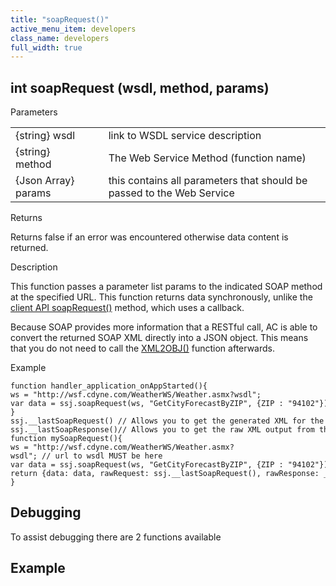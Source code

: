 ```yaml
---
title: "soapRequest()"
active_menu_item: developers
class_name: developers
full_width: true
---
```



## int soapRequest (wsdl, method, params)

Parameters

<table>
<tr>
<td width="186">
{string} wsdl

</td>
<td width="11">
</td>
<td width="683">
link to WSDL service description

</td>
</tr>
<tr>
<td width="186">
{string} method

</td>
<td width="11">
</td>
<td width="683">
The Web Service Method (function name)

</td>
</tr>
<tr>
<td width="186">
{Json Array} params

</td>
<td width="11">
</td>
<td width="683">
this contains all parameters that should be passed to the Web Service

</td>
</tr>
</table>

Returns

Returns false if an error was encountered otherwise data content is returned.

Description

This function passes a parameter list params to the indicated SOAP method at the specified URL. This function returns data synchronously, unlike the [client API soapRequest()](../../../client-api/soap-restful-ajax-calls/soaprequest.htm) method, which uses a callback.

Because SOAP provides more information that a RESTful call, AC is able to convert the returned SOAP XML directly into a JSON object. This means that you do not need to call the [XML2OBJ()](../../../client-api/conversion-functions/xml2json.htm) function afterwards.

Example

    function handler_application_onAppStarted(){
    ws = "http://wsf.cdyne.com/WeatherWS/Weather.asmx?wsdl";
    var data = ssj.soapRequest(ws, "GetCityForecastByZIP", {ZIP : "94102"});
    }
    ssj.__lastSoapRequest() // Allows you to get the generated XML for the request
    ssj.__lastSoapResponse()// Allows you to get the raw XML output from the server response
    function mySoapRequest(){
    ws = "http://wsf.cdyne.com/WeatherWS/Weather.asmx?wsdl"; // url to wsdl MUST be here
    var data = ssj.soapRequest(ws, "GetCityForecastByZIP", {ZIP : "94102"});
    return {data: data, rawRequest: ssj.__lastSoapRequest(), rawResponse: __lastSoapResponse()};
    }
   

## Debugging

To assist debugging there are 2 functions available

## Example

